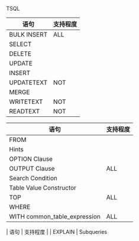 

TSQL


| 语句 | 支持程度 |
| ----- | ----- |
| BULK INSERT | ALL |
| SELECT |
| DELETE |
| UPDATE |
| INSERT |
| UPDATETEXT | NOT |
| MERGE |
| WRITETEXT | NOT |
| READTEXT | NOT |


| 语句 | 支持程度 |
| ----- | ----- |
| FROM |
| Hints |
| OPTION Clause
| OUTPUT Clause | ALL
| Search Condition
| Table Value Constructor
| TOP | ALL |
| WHERE
| WITH common_table_expression | ALL |



| 语句 | 支持程度 |
| EXPLAIN
| Subqueries  
